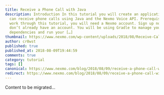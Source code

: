 ```yaml
---
title: Receive a Phone Call with Java
description: Introduction In this tutorial you will create an application that
  can receive phone calls using Java and the Nexmo Voice API. Prerequisites To
  work through this tutorial, you will need a Nexmo account. Sign up now if you
  don’t already have an account. You will be using Gradle to manage your
  dependencies and run your […]
thumbnail: https://www.nexmo.com/wp-content/uploads/2018/08/Receive-Call-With-Java.png
author: cr0wst
published: true
published_at: 2018-08-09T19:44:59
comments: true
category: tutorial
tags: []
canonical: https://www.nexmo.com/blog/2018/08/09/receive-a-phone-call-with-java-dr
redirect: https://www.nexmo.com/blog/2018/08/09/receive-a-phone-call-with-java-dr
---
```

Content to be migrated...
